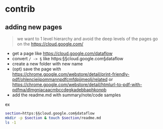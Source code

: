 # contrib

## adding new pages

> we want to 1 level hierarchy and avoid the deep levels of the pages
go on the https://cloud.google.com/
- get a page like https://cloud.google.com/dataflow
- convert `/ -> §` like https:§§cloud.google.com§dataflow
-  create a new folder with new name 
- (opt) save the page with https://chrome.google.com/webstore/detail/print-friendly-pdf/ohlencieiipommannpdfcmfdpjjmeolj/related or https://chrome.google.com/webstore/detail/htmlurl-to-pdf-with-pdfma/dlmgniacaacmbccdegkadebbaphkonpb 
- add the readme.md with summary/note/code samples

ex
```bash
section=https:§§cloud.google.com§dataflow
mkdir -p $section & touch $section/readme.md
ls -1
```